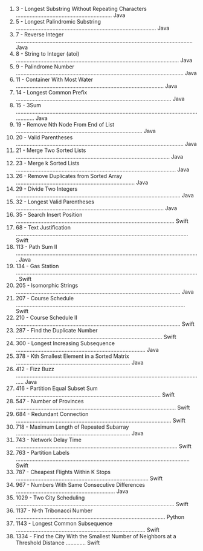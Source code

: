 
1. 3 - Longest Substring Without Repeating Characters ............................................................... Java
2. 5 - Longest Palindromic Substring ............................................................................................ Java
3. 7 - Reverse Integer .................................................................................................................... Java
4. 8 - String to Integer (atoi) ........................................................................................................... Java
5. 9 - Palindrome Number .............................................................................................................. Java
6. 11 - Container With Most Water ................................................................................................. Java
7. 14 - Longest Common Prefix ...................................................................................................... Java
8. 15 - 3Sum ................................................................................................................................... Java
9. 19 - Remove Nth Node From End of List ................................................................................... Java
10. 20 - Valid Parentheses .............................................................................................................. Java
11. 21 - Merge Two Sorted Lists ..................................................................................................... Java
12. 23 - Merge k Sorted Lists ......................................................................................................... Java
13. 26 - Remove Duplicates from Sorted Array .............................................................................. Java
14. 29 - Divide Two Integers ............................................................................................................ Java
15. 32 - Longest Valid Parentheses ................................................................................................. Java
16. 35 - Search Insert Position ........................................................................................................ Swift
17. 68 - Text Justification ................................................................................................................. Swift
18. 113 - Path Sum II ........................................................................................................................ Java
19. 134 - Gas Station ........................................................................................................................ Swift
20. 205 - Isomorphic Strings ............................................................................................................ Java
21. 207 - Course Schedule ............................................................................................................... Swift
22. 210 - Course Schedule II ............................................................................................................ Swift
23. 287 - Find the Duplicate Number ................................................................................................ Swift
24. 300 - Longest Increasing Subsequence ..................................................................................... Java
25. 378 - Kth Smallest Element in a Sorted Matrix ........................................................................... Java
26. 412 - Fizz Buzz ............................................................................................................................ Java
27. 416 - Partition Equal Subset Sum ............................................................................................... Swift
28. 547 - Number of Provinces ......................................................................................................... Swift
29. 684 - Redundant Connection ...................................................................................................... Swift
30. 718 - Maximum Length of Repeated Subarray ........................................................................... Java
31. 743 - Network Delay Time .......................................................................................................... Swift
32. 763 - Partition Labels .................................................................................................................. Swift
33. 787 - Cheapest Flights Within K Stops ....................................................................................... Swift
34. 967 - Numbers With Same Consecutive Differences ................................................................. Java
35. 1029 - Two City Scheduling ........................................................................................................ Swift
36. 1137 - N-th Tribonacci Number .................................................................................................. Python
37. 1143 - Longest Common Subsequence ..................................................................................... Swift
38. 1334 - Find the City With the Smallest Number of Neighbors at a Threshold Distance ............. Swift
